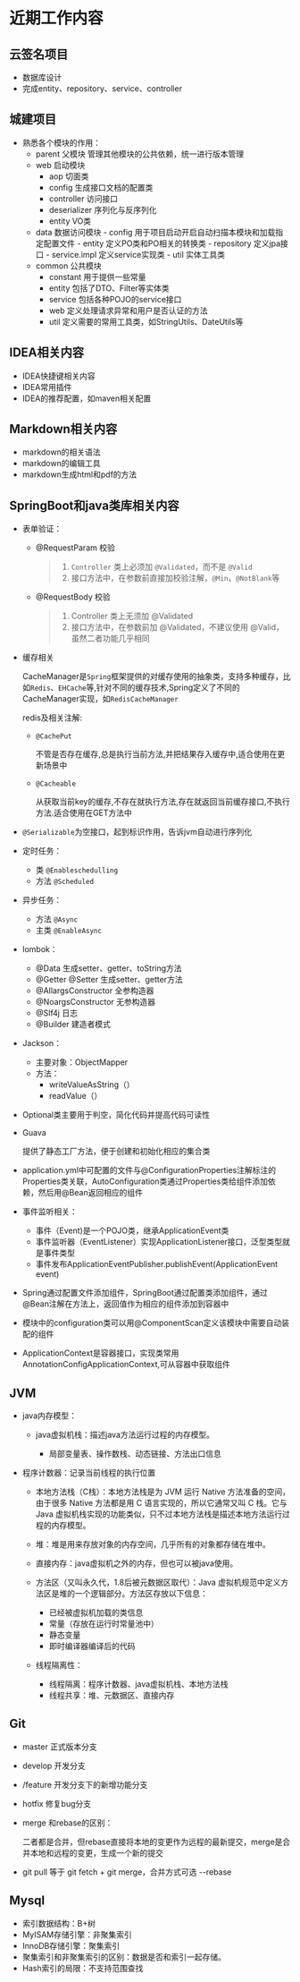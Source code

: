 # 近期工作内容

## 云签名项目

- 数据库设计
- 完成entity、repository、service、controller

## 城建项目

- 熟悉各个模块的作用：
  - parent 父模块 管理其他模块的公共依赖，统一进行版本管理
  - web 启动模块
    - aop 切面类
    - config 生成接口文档的配置类
    - controller 访问接口
    - deserializer 序列化与反序列化
    - entity VO类
  - data 数据访问模块
    	- config 用于项目启动开启自动扫描本模块和加载指定配置文件
    	- entity 定义PO类和PO相关的转换类
    	- repository 定义jpa接口
    	- service.impl 定义service实现类
    	- util 实体工具类
  - common 公共模块
    - constant 用于提供一些常量
    - entity 包括了DTO、Filter等实体类
    - service 包括各种POJO的service接口
    - web 定义处理请求异常和用户是否认证的方法
    - util 定义需要的常用工具类，如StringUtils、DateUtils等

## IDEA相关内容

- IDEA快捷键相关内容
- IDEA常用插件
- IDEA的推荐配置，如maven相关配置

## Markdown相关内容

- markdown的相关语法
- markdown的编辑工具
- markdown生成html和pdf的方法

## SpringBoot和java类库相关内容

- 表单验证：

  - @RequestParam 校验

	> 1. `Controller` 类上必须加 `@Validated`，而不是 `@Valid`
	> 2. 接口方法中，在参数前直接加校验注解，`@Min`，`@NotBlank`等
  - @RequestBody 校验
	> 1. Controller 类上无须加 @Validated
    > 2. 接口方法中，在参数前加 @Validated，不建议使用 @Valid，虽然二者功能几乎相同

- 缓存相关

  CacheManager是`Spring`框架提供的对缓存使用的抽象类，支持多种缓存，比如`Redis`、`EHCache`等,针对不同的缓存技术,Spring定义了不同的CacheManager实现，如`RedisCacheManager`

  redis及相关注解:

  - `@CachePut`

    不管是否存在缓存,总是执行当前方法,并把结果存入缓存中,适合使用在更新场景中

  - `@Cacheable`

    从获取当前key的缓存,不存在就执行方法,存在就返回当前缓存接口,不执行方法.适合使用在GET方法中

- `@Serializable`为空接口，起到标识作用，告诉jvm自动进行序列化
	
- 定时任务：
	
	- 类 `@Enableschedulling`
	- 方法 `@Scheduled`
	
- 异步任务：
	- 方法 `@Async`
	- 主类 `@EnableAsync`
	
- lombok：
	- @Data  生成setter、getter、toString方法
	- @Getter  @Setter  生成setter、getter方法
	- @AllargsConstructor 全参构造器
	- @NoargsConstructor 无参构造器
	- @Slf4j 日志
	- @Builder  建造者模式
	
- Jackson：
	- 主要对象：ObjectMapper
	- 方法：
		- writeValueAsString（）
		- readValue（）

- Optional类主要用于判空，简化代码并提高代码可读性

- Guava

  提供了静态工厂方法，便于创建和初始化相应的集合类

- application.yml中可配置的文件与@ConfigurationProperties注解标注的Properties类关联，AutoConfiguration类通过Properties类给组件添加依赖，然后用@Bean返回相应的组件

- 事件监听相关：

  - 事件（Event)是一个POJO类，继承ApplicationEvent类
  - 事件监听器（EventListener）实现ApplicationListener接口，泛型类型就是事件类型
  - 事件发布ApplicationEventPublisher.publishEvent(ApplicationEvent event)

- Spring通过配置文件添加组件，SpringBoot通过配置类添加组件，通过@Bean注解在方法上，返回值作为相应的组件添加到容器中

- 模块中的configuration类可以用@ComponentScan定义该模块中需要自动装配的组件

- ApplicationContext是容器接口，实现类常用AnnotationConfigApplicationContext,可从容器中获取组件

## JVM

- java内存模型：

  - java虚拟机栈：描述java方法运行过程的内存模型。

    - 局部变量表、操作数栈、动态链接、方法出口信息
- 程序计数器：记录当前线程的执行位置
  - 本地方法栈（C栈）：本地方法栈是为 JVM 运行 Native 方法准备的空间，由于很多 Native 方法都是用 C 语言实现的，所以它通常又叫 C 栈。它与 Java 虚拟机栈实现的功能类似，只不过本地方法栈是描述本地方法运行过程的内存模型。
  - 堆：堆是用来存放对象的内存空间，几乎所有的对象都存储在堆中。
  - 直接内存：java虚拟机之外的内存，但也可以被java使用。
  - 方法区（又叫永久代，1.8后被元数据区取代）：Java 虚拟机规范中定义方法区是堆的一个逻辑部分。方法区存放以下信息：
    - 已经被虚拟机加载的类信息
    - 常量（存放在运行时常量池中）
    - 静态变量
    - 即时编译器编译后的代码
  
  - 线程隔离性：
    - 线程隔离：程序计数器、java虚拟机栈、本地方法栈
    - 线程共享：堆、元数据区、直接内存

## Git

- master 正式版本分支

- develop 开发分支

- /feature 开发分支下的新增功能分支

- hotfix 修复bug分支

- merge 和rebase的区别：

  二者都是合并，但rebase直接将本地的变更作为远程的最新提交，merge是合并本地和远程的变更，生成一个新的提交

- git pull 等于 git fetch + git merge，合并方式可选 --rebase

## Mysql

- 索引数据结构：B+树
- MyISAM存储引擎：非聚集索引
- InnoDB存储引擎：聚集索引
- 聚集索引和非聚集索引的区别：数据是否和索引一起存储。
- Hash索引的局限：不支持范围查找